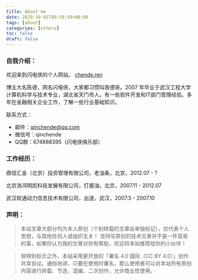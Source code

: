 ```yaml
---
title: About me
date: 2020-10-01T09:59:59+08:00
tags: [about]
categories: [others]
toc: false
draft: false
---
```


### 自我介绍：

欢迎来到闪电侠的个人网站。 [chende.ren](https://chende.ren)

博主大名陈德，网名闪电侠，大家都习惯叫我德哥。2007 年毕业于武汉工程大学计算机科学与技术专业，湖北省天门市人。有一些软件开发和IT部门管理经验。多年在金融相关企业工作，了解一些行业基础知识。

联系方式：
- 邮件：qinchende@qq.com
- 微信号：qinchende
- QQ群：674888395（闪电侠俱乐部）

### 工作经历：

鼎信汇金（北京）投资管理有限公司，老油条，北京，2012.07 - ?

北京浩鸿明凯科技发展有限公司，打酱油，北京，2007.11 - 2012.07

武汉软通动力信息技术有限公司，出道，武汉，2007.3 - 2007.10

### 声明：

> 本站文章大部分均为本人原创（个别转载的文章会单独标记），仅代表个人思想，与其他任何人或组织无关！
> 坚持写原创的技术文章并不是一件容易的事，如果你认为我的文章对你有帮助，欢迎将本站推荐给你的小伙伴！

> 除特别标示之外，本站采用更开放的「署名 4.0 国际（CC BY 4.0）」创作共享协议。通俗地讲，只要在使用时署名，那么使用者可以对本站所有原创内容进行转载、节选、混编、二次创作，允许商业性使用。
